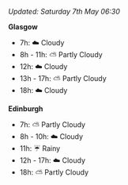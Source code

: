 *Updated: Saturday 7th May 06:30*

**Glasgow**

* 7h: :cloud: Cloudy
* 8h - 11h: :partly_sunny: Partly Cloudy
* 12h: :cloud: Cloudy
* 13h - 17h: :partly_sunny: Partly Cloudy
* 18h: :cloud: Cloudy

**Edinburgh**

* 7h: :partly_sunny: Partly Cloudy
* 8h - 10h: :cloud: Cloudy
* 11h: :umbrella: Rainy
* 12h - 17h: :cloud: Cloudy
* 18h: :partly_sunny: Partly Cloudy
